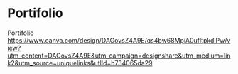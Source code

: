 # Portifolio
Portifolio
https://www.canva.com/design/DAGovsZ4A9E/qs4bw68MpiA0ufltpkdlPw/view?utm_content=DAGovsZ4A9E&utm_campaign=designshare&utm_medium=link2&utm_source=uniquelinks&utlId=h734065da29
